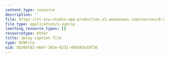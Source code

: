 ```yaml
---
content_type: resource
description: ''
file: https://ol-ocw-studio-app-production.s3.amazonaws.com/courses/8-01sc-classical-mechanics-fall-2016/5b26bfd24be7202e6231405b92e18f56_lufK0UlJ7aE.srt
file_type: application/x-subrip
learning_resource_types: []
resourcetype: Other
title: 3play caption file
type: OCWFile
uid: 5b26bfd2-4be7-202e-6231-405b92e18f56
---
```

